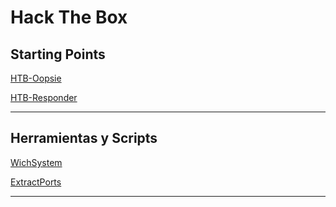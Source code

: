 # **Hack The Box**

## Starting Points

[HTB-Oopsie](./HTB-Oopsie.html)

[HTB-Responder](./HTB-Responder.html)

---

## Herramientas y Scripts 

[WichSystem](./WichSystem.html)

[ExtractPorts](./ExtractPorts.html)

---
